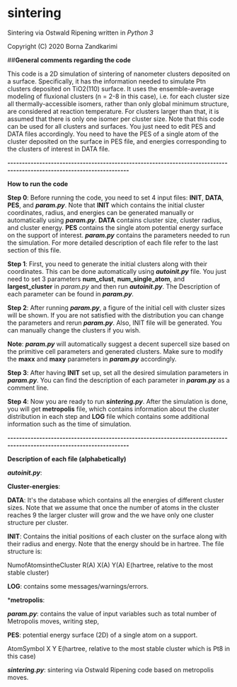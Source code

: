 # sintering

Sintering via Ostwald Ripening written in *Python 3*

Copyright (C) 2020 Borna Zandkarimi

##**General comments regarding the code**

This code is a 2D simulation of sintering of nanometer clusters deposited on a surface. Specifically, it has the information needed to simulate Ptn clusters deposited on TiO2(110) surface. It uses the ensemble-average modeling of fluxional clusters (n = 2-8 in this case), i.e. for each cluster size all thermally-accessible isomers, rather than only global minimum structure, are considered at reaction temperature. For clusters larger than that, it is assumed that there is only one isomer per cluster size. Note that this code can be used for all clusters and surfaces. You just need to edit PES and DATA files accordingly. You need to have the PES of a single atom of the cluster deposited on the surface in PES file, and energies corresponding to the clusters of interest in DATA file.

**----------------------------------------------------------------------------------------------------------------------**

**How to run the code**

**Step 0**: Before running the code, you need to set 4 input files: **INIT**, **DATA**, **PES**, and _**param.py**_. Note that **INIT** which contains the initial cluster coordinates, radius, and energies can be generated manually or automatically using _**param.py**_. **DATA** contains cluster size, cluster radius, and cluster energy. **PES** contains the single atom potential energy surface on the support of interest. _**param.py**_ contains the parameters needed to run the simulation. For more detailed description of each file refer to the last section of this file. 

**Step 1**: First, you need to generate the initial clusters along with their coordinates. This can be done automatically using _**autoinit.py**_ file. You just need to set 3 parameters **num_clust**, **num_single_atom**, and **largest_cluster** in *param.py* and then run _**autoinit.py**_. The Description of each parameter can be found in _**param.py**_.

**Step 2**: After running _**param.py**_, a figure of the initial cell with cluster sizes will be shown. If you are not satisfied with the distribution you can change the parameters and rerun _**param.py**_. Also, INIT file will be generated. You can manually change the clusters if you wish.

**Note**: _**param.py**_ will automatically suggest a decent supercell size based on the primitive cell parameters and generated clusters. Make sure to modify the **maxx** and **maxy** parameters in _**param.py**_ accordingly.

**Step 3**: After having **INIT** set up, set all the desired simulation parameters in _**param.py**_. You can find the description of each parameter in _**param.py**_ as a comment line. 

**Step 4**: Now you are ready to run _**sintering.py**_. After the simulation is done, you will get **metropolis** file, which contains information about the cluster distribution in each step and **LOG** file which contains some additional information such as the time of simulation.  

**----------------------------------------------------------------------------------------------------------------------**

**Description of each file (alphabetically)**

_**autoinit.py**_:

**Cluster-energies**:

**DATA**: It's the database which contains all the energies of different cluster sizes. Note that we assume that once the number of atoms in the cluster reaches 9 the larger cluster will grow and the we have only one cluster structure per cluster.

**INIT**: Contains the initial positions of each cluster on the surface along with their radius and energy. Note that the energy should be in hartree.
The file structure is:

NumofAtomsintheCluster      R(A)       X(A)     Y(A)       E(hartree, relative to the most stable cluster)

**LOG**: contains some messages/warnings/errors.

***metropolis**:

_**param.py**_: contains the value of input variables such as total number of Metropolis moves, writing step,

**PES**: potential energy surface (2D) of a single atom on a support.

AtomSymbol    X      Y      E(hartree, relative to the most stable cluster which is Pt8 in this case)

_**sintering.py**_: sintering via Ostwald Ripening code based on metropolis moves.
